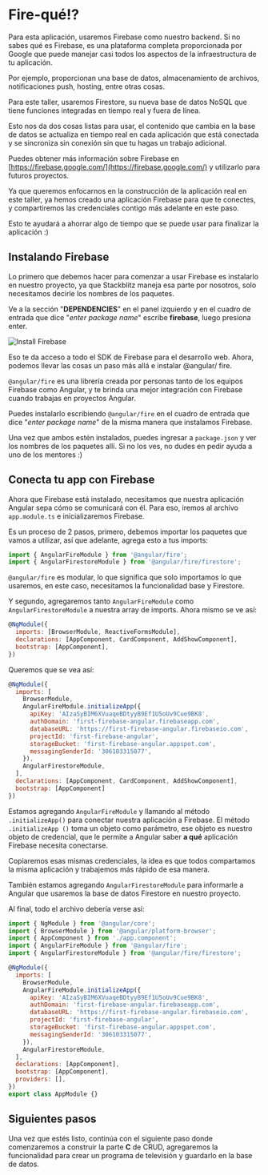# Fire-qué!?

Para esta aplicación, usaremos Firebase como nuestro backend. Si no sabes qué es Firebase, es una plataforma completa proporcionada por Google que puede manejar casi todos los aspectos de la infraestructura de tu aplicación.

Por ejemplo, proporcionan una base de datos, almacenamiento de archivos, notificaciones push, hosting, entre otras cosas.

Para este taller, usaremos Firestore, su nueva base de datos NoSQL que tiene funciones integradas en tiempo real y fuera de línea.

Esto nos da dos cosas listas para usar, el contenido que cambia en la base de datos se actualiza en tiempo real en cada aplicación que está conectada y se sincroniza sin conexión sin que tu hagas un trabajo adicional.

Puedes obtener más información sobre Firebase en [https://firebase.google.com/](https://firebase.google.com/) y utilizarlo para futuros proyectos.

Ya que queremos enfocarnos en la construcción de la aplicación real en este taller, ya hemos creado una aplicación Firebase para que te conectes, y compartiremos las credenciales contigo más adelante en este paso.

Esto te ayudará a ahorrar algo de tiempo que se puede usar para finalizar la aplicación :)

## Instalando Firebase

Lo primero que debemos hacer para comenzar a usar Firebase es instalarlo en nuestro proyecto, ya que Stackblitz maneja esa parte por nosotros, solo necesitamos decirle los nombres de los paquetes.

Ve a la sección "**DEPENDENCIES**" en el panel izquierdo y en el cuadro de entrada que dice "_enter package name_" escribe **firebase**, luego presiona enter.

![Install Firebase](img/install-firebase.png)

Eso te da acceso a todo el SDK de Firebase para el desarrollo web. Ahora, podemos llevar las cosas un paso más allá e instalar @angular/ fire.

`@angular/fire` es una librería creada por personas tanto de los equipos Firebase como Angular, y te brinda una mejor integración con Firebase cuando trabajas en proyectos Angular.

Puedes instalarlo escribiendo `@angular/fire` en el cuadro de entrada que dice "_enter package name_" de la misma manera que instalamos Firebase.

Una vez que ambos estén instalados, puedes ingresar a `package.json` y ver los nombres de los paquetes allí. Si no los ves, no dudes en pedir ayuda a uno de los mentores :)

## Conecta tu app con Firebase

Ahora que Firebase está instalado, necesitamos que nuestra aplicación Angular sepa cómo se comunicará con él. Para eso, iremos al archivo `app.module.ts` e inicializaremos Firebase.

Es un proceso de 2 pasos, primero, debemos importar los paquetes que vamos a utilizar, así que adelante, agrega esto a tus imports:

```js
import { AngularFireModule } from '@angular/fire';
import { AngularFirestoreModule } from '@angular/fire/firestore';
```

`@angular/fire` es modular, lo que significa que solo importamos lo que usaremos, en este caso, necesitamos la funcionalidad base y Firestore.

Y segundo, agregaremos tanto `AngularFireModule` como` AngularFirestoreModule` a nuestra array de imports. Ahora mismo se ve así:

```js
@NgModule({
  imports: [BrowserModule, ReactiveFormsModule],
  declarations: [AppComponent, CardComponent, AddShowComponent],
  bootstrap: [AppComponent],
})
```

Queremos que se vea así:

```js
@NgModule({
  imports: [
    BrowserModule,
    AngularFireModule.initializeApp({
      apiKey: 'AIzaSyBIM6XVuaqeBDtyyB9Ef1U5oUv9Cue9BK8',
      authDomain: 'first-firebase-angular.firebaseapp.com',
      databaseURL: 'https://first-firebase-angular.firebaseio.com',
      projectId: 'first-firebase-angular',
      storageBucket: 'first-firebase-angular.appspot.com',
      messagingSenderId: '306103315077',
    }),
    AngularFirestoreModule,
  ],
  declarations: [AppComponent, CardComponent, AddShowComponent],
  bootstrap: [AppComponent]
})
```

Estamos agregando `AngularFireModule` y llamando al método `.initializeApp()` para conectar nuestra aplicación a Firebase. El método `.initializeApp ()` toma un objeto como parámetro, ese objeto es nuestro objeto de credencial, que le permite a Angular saber **a qué** aplicación Firebase necesita conectarse.

Copiaremos esas mismas credenciales, la idea es que todos compartamos la misma aplicación y trabajemos más rápido de esa manera.

También estamos agregando `AngularFirestoreModule` para informarle a Angular que usaremos la base de datos Firestore en nuestro proyecto.

Al final, todo el archivo debería verse así:

```js
import { NgModule } from '@angular/core';
import { BrowserModule } from '@angular/platform-browser';
import { AppComponent } from './app.component';
import { AngularFireModule } from '@angular/fire';
import { AngularFirestoreModule } from '@angular/fire/firestore';

@NgModule({
  imports: [
    BrowserModule,
    AngularFireModule.initializeApp({
      apiKey: 'AIzaSyBIM6XVuaqeBDtyyB9Ef1U5oUv9Cue9BK8',
      authDomain: 'first-firebase-angular.firebaseapp.com',
      databaseURL: 'https://first-firebase-angular.firebaseio.com',
      projectId: 'first-firebase-angular',
      storageBucket: 'first-firebase-angular.appspot.com',
      messagingSenderId: '306103315077',
    }),
    AngularFirestoreModule,
  ],
  declarations: [AppComponent],
  bootstrap: [AppComponent],
  providers: [],
})
export class AppModule {}
```

## Siguientes pasos

Una vez que estés listo, continúa con el siguiente paso donde comenzaremos a construir la parte **C** de CRUD, agregaremos la funcionalidad para crear un programa de televisión y guardarlo en la base de datos.

